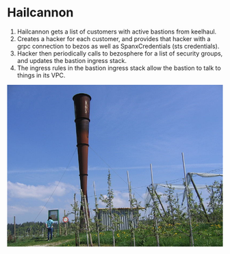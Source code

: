 # Hailcannon

1. Hailcannon gets a list of customers with active bastions from keelhaul. 
2. Creates a hacker for each customer, and provides that hacker with a grpc connection to bezos as well as SpanxCredentials (sts credentials).
3. Hacker then periodically calls to bezosphere for a list of security groups, and updates the bastion ingress stack.
4. The ingress rules in the bastion ingress stack allow the bastion to talk to things in its VPC.

![a hailcannon](/hc.jpg?raw=true)


